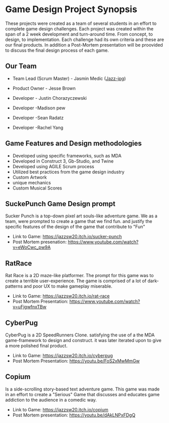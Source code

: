 # Game Design Project Synopsis

These projects were created as a team of several students in an effort to complete game design challenges. Each project was created within the span of a 2 week development and turn-around time. From concept, to design, to implementation. Each challenge had its own criteria and these are our final products. In addition a Post-Mortem presentation will be proovided to discuss the final design process of each game.

## Our Team

* Team Lead (Scrum Master) - Jasmin Medic ([Jazz-jpg](https://github.com/Jazz-jpg))
* Product Owner - Jesse Brown

* Developer - Justin Chorazyczewski
* Developer -Madison pew
* Developer -Sean Radatz
* Developer -Rachel Yang
## Game Features and Design methodologies

- Developed using specific frameworks, such as MDA
- Developed in Construct 3, Gb-Studio, and Twine
- Developed using AGILE Scrum process
- Utilized best practices from the game design industry
- Custom Artwork 
- unique mechanics
- Custom Musical Scores



## SuckePunch Game Design prompt

Sucker Punch is a top-down pixel art souls-like adventure game. We as a team, were prompted to create a game that we find fun. and justify the specific features of the design of the game that contribute to "Fun"

- Link to Game: https://jazzsw20.itch.io/sucker-punch
- Post Mortem presenation: https://www.youtube.com/watch?v=eWoCwc_pw9A


## RatRace

Rat Race is a 2D maze-like platformer. The prompt for this game was to create a terrible user-experience. The game is comprised of a lot of dark-patterns and poor UX to make gameplay miserable.

- Link to Game: https://jazzsw20.itch.io/rat-race
- Post Mortem Presentation: https://www.youtube.com/watch?v=uFjgwfnxTBw

## CyberPug

CyberPug is a 2D SpeedRunners Clone. satisfying the use of a the MDA game-framework to design and construct. it was later iterated upon to give a more polished final product.

- Link to Game: https://jazzsw20.itch.io/cyberpug
- Post Mortem Presentation: https://youtu.be/FoS2xMwMmGw

## Copium

Is a side-scrolling story-based text adventure game. This game was made in an effort to create a "Serious" Game that discusses and educates game addiction to the audience in a comedic way. 

- Link to Game: https://jazzsw20.itch.io/copium
- Post Mortem presentation: https://youtu.be/dAkLNPxFDgQ
